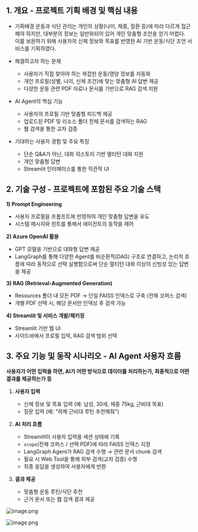 ## **1. 개요 - 프로젝트 기획 배경 및 핵심 내용**

*   기획배경
    운동과 식단 관리는 개인의 상황(나이, 체중, 질환 등)에 따라 다르게 접근해야 하지만, 대부분의 정보는 일반화되어 있어 개인 맞춤형 조언을 얻기 어렵다.\
    이를 보완하기 위해 사용자의 신체 정보와 목표를 반영한 AI 기반 운동/식단 조언 서비스를 기획하였다.

*   해결하고자 하는 문제

    *   사용자가 직접 찾아야 하는 복잡한 운동/영양 정보를 자동화
    *   개인 프로필(성별, 나이, 신체 조건)에 맞는 맞춤형 AI 답변 제공
    *   다양한 운동 관련 PDF 자료나 문서를 기반으로 RAG 검색 지원

*   AI Agent의 핵심 기능

    *   사용자의 프로필 기반 맞춤형 피드백 제공
    *   업로드된 PDF 및 리소스 폴더 전체 문서를 검색하는 RAG
    *   웹 검색을 통한 교차 검증

*   기대하는 사용자 경험 및 주요 특징

    *   단순 Q&A가 아닌, 대화 히스토리 기반 멀티턴 대화 지원
    *   개인 맞춤형 답변
    *   Streamlit 인터페이스를 통한 직관적 UI

## **2. 기술 구성 - 프로젝트에 포함된 주요 기술 스택**

**1) Prompt Engineering**

*   사용자 프로필을 프롬프트에 반영하여 개인 맞춤형 답변을 유도
*   시스템 메시지와 힌트를 통해서 에이전트의 동작을 제어

**2) Azure OpenAI 활용**

*   GPT 모델을 기반으로 대화형 답변 제공
*   LangGraph를 통해 다양한 Agent를 비순환적(DAG) 구조로 연결하고, 논리적 흐름에 따라 동적으로 선택 실행함으로써 단순 멀티턴 대화 이상의 신빙성 있는 답변을 제공

**3) RAG (Retrieval-Augmented Generation)**

*   Resources 폴더 내 모든 PDF -> 단일 FAISS 인덱스로 구축 (전체 코퍼스 검색)
*   개별 PDF 선택 시, 해당 문서만 인덱싱 후 검색 가능

**4) Streamlit 및 서비스 개발/패키징**

*   Streamlit 기반 웹 UI
*   사이드바에서 프로필 입력, RAG 검색 범위 선택

## **3. 주요 기능 및 동작 시나리오 - AI Agent 사용자 흐름**

**사용자가 어떤 입력을 하면, AI가 어떤 방식으로 데이터를 처리하는가, 최종적으로 어떤 결과를 제공하는가 등**

1.  **사용자 입력**

    *   신체 정보 및 목표 입력 (예: 남성, 30세, 체중 75kg, 근비대 목표)
    *   질문 입력 (예: "하체 근비대 루틴 추천해줘")

2.  **AI 처리 흐름**

    *   Streamlit이 사용자 입력을 세션 상태에 기록
    *   `scope`(전체 코퍼스 / 선택 PDF)에 따라 FAISS 인덱스 지정
    *   LangGraph Agent가 RAG 검색 수행 → 관련 문서 chunk 검색
    *   필요 시 Web Tool을 통해 외부 검색(교차 검증) 수행
    *   최종 응답을 생성하여 사용자에게 반환

3.  **결과 제공**

    *   맞춤형 운동 루틴/식단 추천
    *   근거 문서 또는 웹 검색 결과 제공

![image.png](/file/effd97a31580435e8c389d24ea7a8053_1162.png)



![image.png](/file/a7fa1bc582a748e0aa954f9a92f09e44_1215.png)

##
